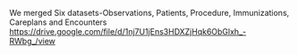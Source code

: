We merged Six datasets-Observations, Patients, Procedure, Immunizations, Careplans and Encounters https://drive.google.com/file/d/1nj7U1jEns3HDXZjHqk6ObGlxh_-RWbg_/view
